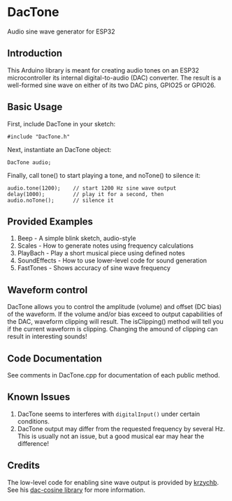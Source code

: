 # DacTone
 Audio sine wave generator for ESP32

## Introduction
 
This Arduino library is meant for creating audio tones on an ESP32 microcontroller its internal digital-to-audio (DAC) converter.  The result is a well-formed sine wave on either of its two DAC pins, GPIO25 or GPIO26.  

## Basic Usage

First, include DacTone in your sketch:

```
#include "DacTone.h"
```

Next, instantiate an DacTone object:

```
DacTone audio;
```

Finally, call tone() to start playing a tone, and noTone() to silence it:

```
audio.tone(1200);    // start 1200 Hz sine wave output
delay(1000);         // play it for a second, then
audio.noTone();      // silence it
```

## Provided Examples

1. Beep - A simple blink sketch, audio-style
2. Scales - How to generate notes using frequency calculations
3. PlayBach - Play a short musical piece using defined notes
4. SoundEffects - How to use lower-level code for sound generation
5. FastTones - Shows accuracy of sine wave frequency

## Waveform control

DacTone allows you to control the amplitude (volume) and offset (DC bias) of the waveform.  If the volume and/or bias exceed to output capabilities of the DAC, waveform clipping will result.  The isClipping() method will tell you if the current waveform is clipping.  Changing the amound of clipping can result in interesting sounds!

## Code Documentation

See comments in DacTone.cpp for documentation of each public method.

## Known Issues

1. DacTone seems to interferes with `digitalInput()` under certain conditions.
2. DacTone output may differ from the requested frequency by several Hz.  This is usually not an issue, but a good musical ear may hear the difference! 

## Credits

The low-level code for enabling sine wave output is provided by [krzychb](https://github.com/krzychb).  See his [dac-cosine library](https://github.com/krzychb/dac-cosine) for more information.


